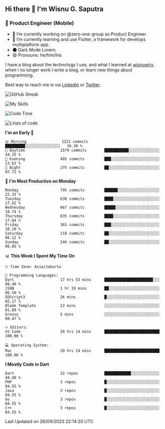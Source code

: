## Hi there 👋 I'm Wisnu G. Saputra

### :mobile_phone_off: Product Engineer (Mobile)

- 🔭 I’m currently working on @zero-one-group as Product Engineer.
- 🌱 I’m currently learning and use Flutter, a framework for develops multiplatform app.
- 🌑 Dark Mode Lovers
- 😄 Pronouns: he/him/his

I have a blog about the technology I use, and what I learned at [wisnuwiry](https://wisnuwiry.space/), when I no longer work I write a blog, or learn new things about programming.

Best way to reach me is via [Linkedin](https://www.linkedin.com/in/wisnu-saputra/) or [Twitter](https://twitter.com/wisnuwiry).

![GitHub Streak](https://streak-stats.demolab.com?user=wisnuwiry&theme=dark&hide_border=true)

![My Skills](https://skillicons.dev/icons?i=dart,flutter,kotlin,swift,go,js,css,neovim,git,linux&perline=5)

<!--START_SECTION:waka-->
![Code Time](http://img.shields.io/badge/Code%20Time-780%20hrs%2025%20mins-blue)

![Lines of code](https://img.shields.io/badge/From%20Hello%20World%20I%27ve%20Written-4.7%20million%20lines%20of%20code-blue)

**I'm an Early 🐤** 

```text
🌞 Morning                1221 commits        █████████░░░░░░░░░░░░░░░░   34.30 % 
🌆 Daytime                1579 commits        ███████████░░░░░░░░░░░░░░   44.35 % 
🌃 Evening                485 commits         ███░░░░░░░░░░░░░░░░░░░░░░   13.62 % 
🌙 Night                  275 commits         ██░░░░░░░░░░░░░░░░░░░░░░░   07.72 % 
```
📅 **I'm Most Productive on Monday** 

```text
Monday                   795 commits         ██████░░░░░░░░░░░░░░░░░░░   22.33 % 
Tuesday                  638 commits         ████░░░░░░░░░░░░░░░░░░░░░   17.92 % 
Wednesday                667 commits         █████░░░░░░░░░░░░░░░░░░░░   18.74 % 
Thursday                 635 commits         ████░░░░░░░░░░░░░░░░░░░░░   17.84 % 
Friday                   363 commits         ███░░░░░░░░░░░░░░░░░░░░░░   10.20 % 
Saturday                 218 commits         ██░░░░░░░░░░░░░░░░░░░░░░░   06.12 % 
Sunday                   244 commits         ██░░░░░░░░░░░░░░░░░░░░░░░   06.85 % 
```


📊 **This Week I Spent My Time On** 

```text
🕑︎ Time Zone: Asia/Jakarta

💬 Programming Languages: 
Dart                     17 hrs 53 mins      ██████████████████████░░░   88.40 % 
JSON                     1 hr 19 mins        ██░░░░░░░░░░░░░░░░░░░░░░░   06.50 % 
GDScript3                26 mins             █░░░░░░░░░░░░░░░░░░░░░░░░   02.17 % 
Blade Template           22 mins             ░░░░░░░░░░░░░░░░░░░░░░░░░   01.89 % 
Groovy                   5 mins              ░░░░░░░░░░░░░░░░░░░░░░░░░   00.47 % 

🔥 Editors: 
VS Code                  20 hrs 14 mins      █████████████████████████   100.00 % 

💻 Operating System: 
Mac                      20 hrs 14 mins      █████████████████████████   100.00 % 
```

**I Mostly Code in Dart** 

```text
Dart                     32 repos            ████████████░░░░░░░░░░░░░   48.48 % 
PHP                      3 repos             █░░░░░░░░░░░░░░░░░░░░░░░░   04.55 % 
Java                     3 repos             █░░░░░░░░░░░░░░░░░░░░░░░░   04.55 % 
Go                       3 repos             █░░░░░░░░░░░░░░░░░░░░░░░░   04.55 % 
C++                      3 repos             █░░░░░░░░░░░░░░░░░░░░░░░░   04.55 % 
```




 Last Updated on 26/09/2023 22:14:20 UTC
<!--END_SECTION:waka-->
